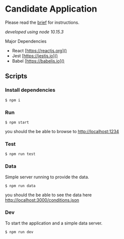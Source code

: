 # Candidate Application

Please read the [brief](./docs/brief.md) for instructions.

*developed using node 10.15.3*

Major Dependencies

* React [https://reactjs.org]()
* Jest [https://jestjs.io]()
* Babel [https://babeljs.io]()

## Scripts

### Install dependencies

```
$ npm i
```

### Run

```
$ npm start
```

you should the be able to browse to [http://localhost:1234]() 

### Test
```
$ npm run test 
```

### Data

Simple server running to provide the data.

```
$ npm run data 
```

you should the be able to see the data here [http://localhost:3000/conditions.json]() 

### Dev

To start the application and a simple data server.

```
$ npm run dev
```


